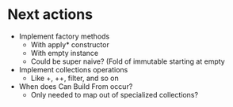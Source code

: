 # Next actions

* Implement factory methods
  * With apply* constructor
  * With empty instance
  * Could be super naive? (Fold of immutable starting at empty
* Implement collections operations
  * Like +, ++, filter, and so on
* When does Can Build From occur?
  * Only needed to map out of specialized collections?

